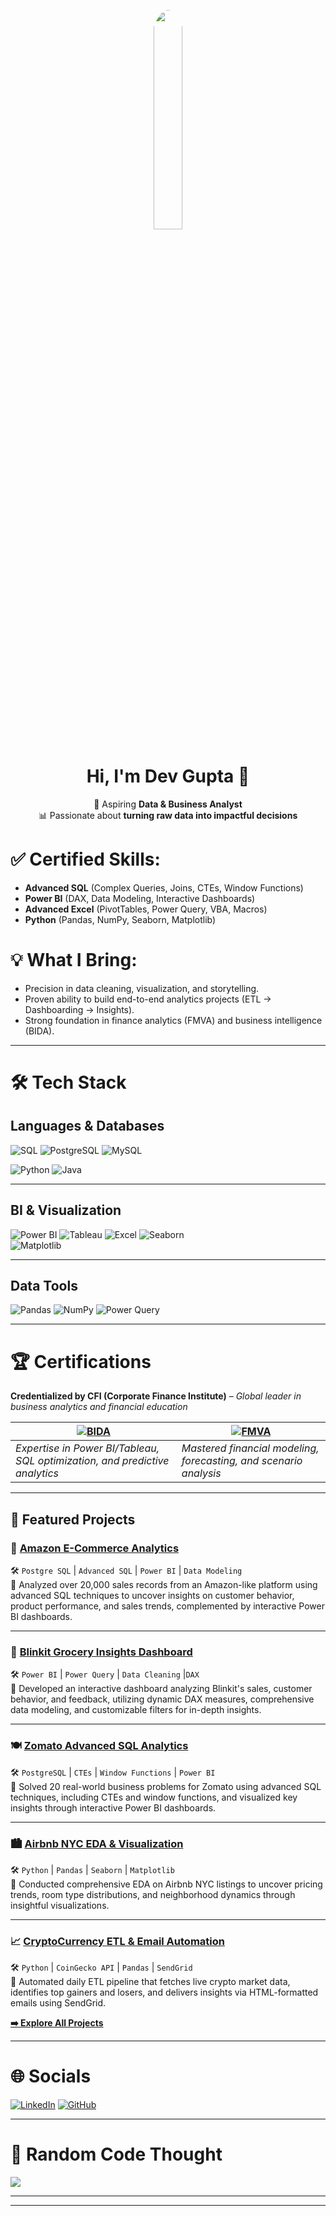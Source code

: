 <p align="center">
 <!-- <img src="https://media.giphy.com/media/SWoSkN6DxTszqIKEqv/giphy.gif?cid=ecf05e47uvkl0nfjcb3oyvzzlvlcdcfqfcoa7u5xho7n724h&ep=v1_gifs_related&rid=giphy.gif&ct=g" width="50%" style="border-radius:50%"> -->
  <!-- <img src="https://github.com/user-attachments/assets/0ecd76a5-fc5f-4bae-a86e-243a6ed51fbb" width="50%" style="border-radius:50%"> -->
  <img src="https://github.com/user-attachments/assets/95fb512c-6f68-42d0-9e93-b06eb6150b8d" width="30%" style="border-radius:50%">
</p>
<h1 align="center">Hi, I'm Dev Gupta 👋</h1>
<p align="center"> 
 🚀 Aspiring <b>Data & Business Analyst</b><br>
 📊 Passionate about <b>turning raw data into impactful decisions</b>
</p>

# ✅ **Certified Skills**:  

- **Advanced SQL** (Complex Queries, Joins, CTEs, Window Functions)  
- **Power BI** (DAX, Data Modeling, Interactive Dashboards)
- **Advanced Excel** (PivotTables, Power Query, VBA, Macros)  
- **Python** (Pandas, NumPy, Seaborn, Matplotlib)


# 💡 **What I Bring**:  
- Precision in data cleaning, visualization, and storytelling.  
- Proven ability to build end-to-end analytics projects (ETL → Dashboarding → Insights).  
- Strong foundation in finance analytics (FMVA) and business intelligence (BIDA).  

---  

# 🛠️ Tech Stack

## **Languages & Databases**

![SQL](https://img.shields.io/badge/SQL-336791?style=for-the-badge&logo=postgresql&logoColor=white) ![PostgreSQL](https://img.shields.io/badge/PostgreSQL-4169E1?style=for-the-badge&logo=postgresql&logoColor=white) ![MySQL](https://img.shields.io/badge/MySQL-005C84?style=for-the-badge&logo=mysql&logoColor=white)

![Python](https://img.shields.io/badge/Python-3776AB?style=for-the-badge&logo=python&logoColor=ffdd54) ![Java](https://img.shields.io/badge/Java-ED8B00?style=for-the-badge&logo=openjdk&logoColor=white)

---

## **BI & Visualization**

![Power BI](https://img.shields.io/badge/Power_BI-F2C811?style=for-the-badge&logo=powerbi&logoColor=black) ![Tableau](https://img.shields.io/badge/Tableau-E97627?style=for-the-badge&logo=tableau&logoColor=white) ![Excel](https://img.shields.io/badge/Excel-217346?style=for-the-badge&logo=microsoft-excel&logoColor=white) ![Seaborn](https://img.shields.io/badge/Seaborn-3776AB?style=for-the-badge&logo=python&logoColor=white)  
![Matplotlib](https://img.shields.io/badge/Matplotlib-013243?style=for-the-badge&logo=python&logoColor=white)

---

## **Data Tools**

![Pandas](https://img.shields.io/badge/Pandas-150458?style=for-the-badge&logo=pandas&logoColor=white)  ![NumPy](https://img.shields.io/badge/NumPy-013243?style=for-the-badge&logo=numpy&logoColor=white)  ![Power Query](https://img.shields.io/badge/Power_Query-217346?style=for-the-badge&logo=powerquery&logoColor=white)

---

# 🏆 Certifications  
**Credentialized by CFI (Corporate Finance Institute)** – *Global leader in business analytics and financial education*  

| [![BIDA](https://img.shields.io/badge/BIDA®-Business%20Intelligence%20&%20Data%20Analyst-FF6F00?logo=CFI&logoColor=white&style=for-the-badge)](https://www.corporatefinanceinstitute.com/certifications/business-intelligence-data-analyst-bida/) | [![FMVA](https://img.shields.io/badge/FMVA®-Financial%20Modeling%20&%20Valuation%20Analyst-0077B5?logo=CFI&logoColor=white&style=for-the-badge)](https://www.corporatefinanceinstitute.com/certifications/fmva-financial-modeling-valuation-analyst-certification-fmva-program/) |  
|--------------------------------------------------------------------------------------------------------------------------------------------------------------------------------|------------------------------------------------------------------------------------------------------------------------------------------------------------------------------------------------------------------------------------------------------------------|  
| *Expertise in Power BI/Tableau, SQL optimization, and predictive analytics*                                                                                                   | *Mastered financial modeling, forecasting, and scenario analysis*                                                                                                                                 |  

---

## 🚀 Featured Projects

### 🔎 [Amazon E-Commerce Analytics](https://github.com/devgupta55/Amazon-E-Commerce-Analytics-Advanced-SQL-Power-BI-Insights)  
🛠 `Postgre SQL` | `Advanced SQL` | `Power BI` | `Data Modeling` <br>
📌 Analyzed over 20,000 sales records from an Amazon-like platform using advanced SQL techniques to uncover insights on customer behavior, product performance, and sales trends, complemented by interactive Power BI dashboards.

---

### 🛒 [Blinkit Grocery Insights Dashboard](https://github.com/devgupta55/Blinkit_PowerBI_Dashboard)  
🛠 `Power BI` | `Power Query` | `Data Cleaning` |`DAX` <br>
📌 Developed an interactive dashboard analyzing Blinkit's sales, customer behavior, and feedback, utilizing dynamic DAX measures, comprehensive data modeling, and customizable filters for in-depth insights.

---

### 🍽️ [Zomato Advanced SQL Analytics](https://github.com/devgupta55/Zomato-Advanced-SQL-Analytics)
🛠 `PostgreSQL` | `CTEs` | `Window Functions` | `Power BI` <br>
📌 Solved 20 real-world business problems for Zomato using advanced SQL techniques, including CTEs and window functions, and visualized key insights through interactive Power BI dashboards.

---

### 🏙️ [Airbnb NYC EDA & Visualization](https://github.com/devgupta55/Airbnb-Python-EDA-Visualization) 
🛠 `Python` | `Pandas` | `Seaborn` | `Matplotlib` <br>
📌 Conducted comprehensive EDA on Airbnb NYC listings to uncover pricing trends, room type distributions, and neighborhood dynamics through insightful visualizations.

---

### 📈 [CryptoCurrency ETL & Email Automation](https://github.com/devgupta55/CryptoCurrency-ETL-Email-Automation-Project)
🛠 `Python` | `CoinGecko API` | `Pandas` | `SendGrid` <br>
📌 Automated daily ETL pipeline that fetches live crypto market data, identifies top gainers and losers, and delivers insights via HTML-formatted emails using SendGrid.


**[➡️ Explore All Projects](https://github.com/devgupta55?tab=repositories)**

---

# 🌐 Socials  
[![LinkedIn](https://img.shields.io/badge/LinkedIn-Dev%20Gupta-0077B5?logo=linkedin&style=flat)](https://www.linkedin.com/in/dev-gupta55/)
[![GitHub](https://img.shields.io/badge/GitHub-Dev%20Gupta-181717?logo=github&style=flat)](https://github.com/devgupta55)

---

# 🧠 Random Code Thought
![](https://quotes-github-readme.vercel.app/api?type=horizontal&theme=radical)

---

<!-- # Programming Humour
![Jokes Card](https://readme-jokes.vercel.app/api) -->

---

<!--[![Top Langs](https://github-readme-stats.vercel.app/api/top-langs/?username=devgupta55&layout=compact&theme=tokyonight)](https://github.com/anuraghazra/github-readme-stats) -->

